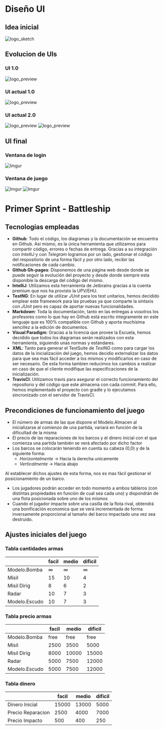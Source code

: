 # Diseño UI

## Idea inicial
![logo_sketch](http://i.imgur.com/El7k7Wg.png)

## Evolucion de UIs

### UI 1.0
![logo_preview](http://i.imgur.com/R0ipCfv.png)

### UI actual 1.0
![logo_preview](https://i.imgur.com/P9xwH3h.png)

### UI actual 2.0
![logo_preview](http://i.imgur.com/RUmELvl.png)
![logo_preview](http://i.imgur.com/6Mwnoup.png)

## UI final
### Ventana de login
![Imgur](http://i.imgur.com/GYHycz3.png)
### Ventana de juego
![Imgur](http://i.imgur.com/m8XKqAl.png)
![Imgur](http://i.imgur.com/DFAa4DJ.png)

# Primer Sprint - Battleship

## Tecnologías empleadas

- **Github**: Todo el código, los diagramas y la documentación se encuentra en Github. Así mismo, es la única herramienta que utilizamos para compartir código, errores o fechas de entrega. Gracias a su integración con *IntelliJ* y con *Telegram* logramos por un lado, gestionar el código del respositorio de una forma fácil y por otro lado, recibir las notificaciones de cada cambio.
- **Github Gh-pages**: Disponemos de una página web desde donde se puede seguir la evolución del proyecto y desde donde siempre esta disponible la descarga del código del mismo.
- **IntelliJ**: Utilizamos esta herramienta de Jetbrains gracias a la cuenta premium que nos ha provisto la UPV/EHU.
- **TestNG**: En lugar de utilizar *JUnit* para los test unitarios, hemos decidido emplear este framework para las pruebas ya que comparte la sintaxis con *JUnit* pero es capaz de aportar nuevas funcionalidades.
- **Markdown**: Toda la documentación, tanto en las entregas a vosotros los profesores como lo que hay en Github está escrito integramente en este lenguaje que es 100% compatible con Github y aporta muchísima sencillez a la edición de documentos.
- **Visual Paradigm**: Gracias a la licencia que provee la Escuela, hemos decidido que todos los diagramas serán realizados con esta herramienta, siguiendo unas normas y estándares.
- **XML**: Tanto para generar el TestSuite de *TestNG* como para cargar los datos de la inicialización del juego, hemos decidio externalizar los datos para que sea mas fácil acceder a los mismos y modificarlos en caso de ser necesario. De esta forma tambien reducimos los cambios a realizar en caso de que el cliente modifique las especificaciones de la inicialización.
- **TravisCI**: Utilizamos travis para asegurar el correcto funcionamiento del repositorio y del código que este almacena con cada commit. Para ello, hemos implementado el proyecto con gradle y lo ejecutamos sincronizado con el servidor de TravisCI.

## Precondiciones de funcionamiento del juego

- El número de armas de las que dispone el Modelo.Almacen al inicializarse al comienzo de una partida, variará en función de la dificultad de la misma
- El precio de las reparaciones de los barcos y el dinero inicial con el que comienza una partida también se verá afectado por dicho factor
- Los barcos se colocarán teniendo en cuenta su cabeza (0,0) y de la siguiente forma:
	- *Horizontalmente* -> Hacia la derecha unicamente
	- *Verticalmente* -> Hacia abajo

 Al establecer dichos ajustes de esta forma, nos es mas fácil gestionar el posicionamiento de un barco.

- Los jugadores podrán acceder en todo momento a ambos tableros (con distintas propiedades en función de cual sea cada uno) y dispondrán de una flota posicionada sobre uno de los mismos
- Cuando el jugador impacte sobre una casilla de la flota rival, obtendrá una bonificación economica que se verá incrementada de forma inversamente proporcional al tamaño del barco impactado una vez sea destruido.

## Ajustes iniciales del juego


### Tabla cantidades armas

|         | facil | medio | dificil |
|---------|-------|-------|---------|
|  Modelo.Bomba  |  ∞    |   ∞   |    ∞    |
| Misil	  | 15    |  10   |    4    |
| Misil Dirig | 8 |  6    |   2     |
| Radar   | 10    |  7    |   3     |
| Modelo.Escudo  | 10    |  7    |   3     |

### Tabla precio armas

|         | facil | medio | dificil |
|---------|-------|-------|---------|
|  Modelo.Bomba  |  free | free  |  free   |
| Misil	  | 2500  |  3500 |  5000   |
| Misil Dirig | 8000 |  10000 | 15000|
| Radar   | 5000  |  7500 |  12000  |
| Modelo.Escudo  | 5000  |  7500 |  12000  |

### Tabla dinero

|         | facil | medio | dificil |
|---------|-------|-------|---------|
| Dinero Inicial |  15000 | 13000 | 5000 |
| Precio Reparacion | 2500 | 4000 | 7000 |
| Precio Impacto | 500 |  400 | 250  |
